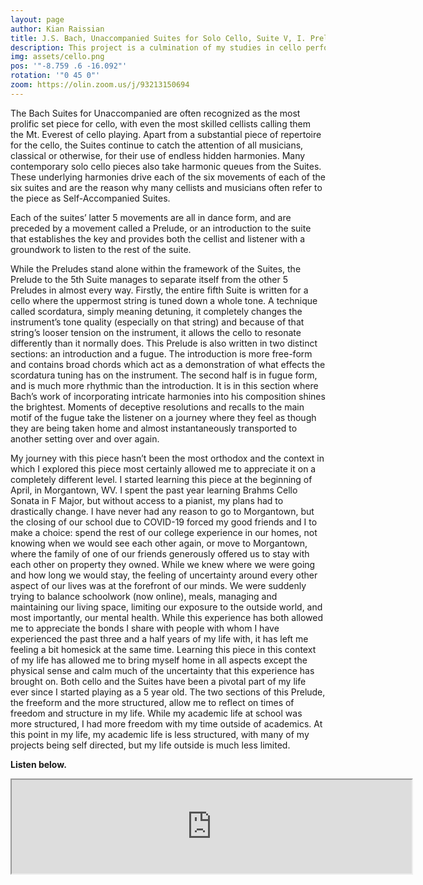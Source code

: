 ```yaml
---
layout: page
author: Kian Raissian
title: J.S. Bach, Unaccompanied Suites for Solo Cello, Suite V, I. Prelude
description: This project is a culmination of my studies in cello performance over the past year. While most of my year was spent working on Brahms' Sonata for Cello and Piano in F Major, school closure and the resulting inability to work with a pianist anymore forced me to choose a solo piece that I could learn in a month. 
img: assets/cello.png
pos: '"-8.759 .6 -16.092"'
rotation: '"0 45 0"'
zoom: https://olin.zoom.us/j/93213150694
---
```


The Bach Suites for Unaccompanied are often recognized as the most prolific set piece for
cello, with even the most skilled cellists calling them the Mt. Everest of cello playing. Apart from
a substantial piece of repertoire for the cello, the Suites continue to catch the attention of all
musicians, classical or otherwise, for their use of endless hidden harmonies. Many
contemporary solo cello pieces also take harmonic queues from the Suites. These underlying
harmonies drive each of the six movements of each of the six suites and are the reason why
many cellists and musicians often refer to the piece as Self-Accompanied Suites.

Each of the suites’ latter 5 movements are all in dance form, and are preceded by a movement
called a Prelude, or an introduction to the suite that establishes the key and provides both the
cellist and listener with a groundwork to listen to the rest of the suite.

While the Preludes stand alone within the framework of the Suites, the Prelude to the 5th Suite
manages to separate itself from the other 5 Preludes in almost every way. Firstly, the entire fifth
Suite is written for a cello where the uppermost string is tuned down a whole tone. A technique
called scordatura, simply meaning detuning, it completely changes the instrument’s tone quality
(especially on that string) and because of that string’s looser tension on the instrument, it allows
the cello to resonate differently than it normally does. This Prelude is also written in two distinct
sections: an introduction and a fugue. The introduction is more free-form and contains broad
chords which act as a demonstration of what effects the scordatura tuning has on the
instrument. The second half is in fugue form, and is much more rhythmic than the introduction. It
is in this section where Bach’s work of incorporating intricate harmonies into his composition
shines the brightest. Moments of deceptive resolutions and recalls to the main motif of the fugue
take the listener on a journey where they feel as though they are being taken home and almost
instantaneously transported to another setting over and over again.

My journey with this piece hasn’t been the most orthodox and the context in which I explored
this piece most certainly allowed me to appreciate it on a completely different level. I started
learning this piece at the beginning of April, in Morgantown, WV. I spent the past year learning
Brahms Cello Sonata in F Major, but without access to a pianist, my plans had to drastically
change. I have never had any reason to go to Morgantown, but the closing of our school due to
COVID-19 forced my good friends and I to make a choice: spend the rest of our college
experience in our homes, not knowing when we would see each other again, or move to
Morgantown, where the family of one of our friends generously offered us to stay with each
other on property they owned. While we knew where we were going and how long we would
stay, the feeling of uncertainty around every other aspect of our lives was at the forefront of our
minds. We were suddenly trying to balance schoolwork (now online), meals, managing and
maintaining our living space, limiting our exposure to the outside world, and most importantly,
our mental health. While this experience has both allowed me to appreciate the bonds I share
with people with whom I have experienced the past three and a half years of my life with, it has
left me feeling a bit homesick at the same time. Learning this piece in this context of my life has
allowed me to bring myself home in all aspects except the physical sense and calm much of the
uncertainty that this experience has brought on. Both cello and the Suites have been a pivotal
part of my life ever since I started playing as a 5 year old. The two sections of this Prelude, the
freeform and the more structured, allow me to reflect on times of freedom and structure in my
life. While my academic life at school was more structured, I had more freedom with my time
outside of academics. At this point in my life, my academic life is less structured, with many of
my projects being self directed, but my life outside is much less limited.

**Listen below.**

<iframe src="https://drive.google.com/file/d/1LEAF0DjzQUffAfEiws4uhX97Lfxdm55H/preview" width="640" height="150"></iframe>